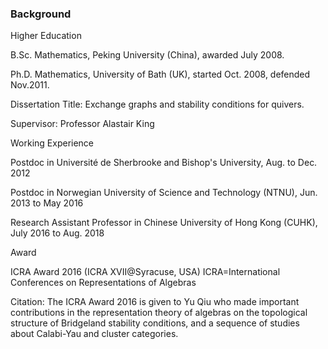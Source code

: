 ### Background
Higher Education

B.Sc. Mathematics, Peking University (China), awarded July 2008.

Ph.D. Mathematics, University of Bath (UK), started Oct. 2008, defended Nov.2011.

Dissertation Title: Exchange graphs and stability conditions for quivers. 

Supervisor: Professor Alastair King



Working Experience

Postdoc in Université de Sherbrooke and Bishop's University, Aug. to Dec. 2012

Postdoc in Norwegian University of Science and Technology (NTNU), Jun. 2013 to May 2016

Research Assistant Professor in Chinese University of Hong Kong (CUHK), July 2016 to Aug. 2018



Award

ICRA Award 2016 (ICRA XVII@Syracuse, USA)                 ICRA=International Conferences on Representations of Algebras

Citation: The ICRA Award 2016 is given to Yu Qiu who made important contributions in the representation theory of algebras on the topological structure of Bridgeland stability conditions, and a sequence of studies about Calabi-Yau and cluster categories.

